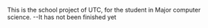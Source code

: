 This is the school project of UTC, for the student in Major computer science. 
--It has not been finished yet
